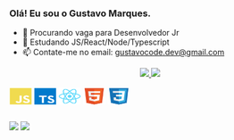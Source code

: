 ### Olá! Eu sou o Gustavo Marques.

- 👀 Procurando vaga para Desenvolvedor Jr
- 🌱 Estudando JS/React/Node/Typescript
- 📫 Contate-me no email: gustavocode.dev@gmail.com

<div align="center">
  <a href="https://github.com/gustavomarques1">
  <img height="180em" src="https://github-readme-stats.vercel.app/api?username=gustavomarques1&show_icons=true&theme=aura_dark"/>
  <img height="180em" src="https://github-readme-stats.vercel.app/api/top-langs/?username=gustavomarques1&layout=compact&theme=aura_dark"/>
    </a>
</div>





<div style="display: inline_block"><br>
  <img align="center" alt="Gustavo-Js" height="30" width="40" src="https://raw.githubusercontent.com/devicons/devicon/master/icons/javascript/javascript-plain.svg">
  <img align="center" alt="Gustavo-Ts" height="30" width="40" src="https://raw.githubusercontent.com/devicons/devicon/master/icons/typescript/typescript-plain.svg">
  <img align="center" alt="Gustavo-React" height="30" width="40" src="https://raw.githubusercontent.com/devicons/devicon/master/icons/react/react-original.svg">
  <img align="center" alt="Gustavo-HTML" height="30" width="40" src="https://raw.githubusercontent.com/devicons/devicon/master/icons/html5/html5-original.svg">
  <img align="center" alt="Gustavo-CSS" height="30" width="40" src="https://raw.githubusercontent.com/devicons/devicon/master/icons/css3/css3-original.svg">
</div>
  
  ##
 
<div> 
  <a href = "mailto:gustavocode.dev@gmail.com"><img src="https://img.shields.io/badge/-Gmail-%23333?style=for-the-badge&logo=gmail&logoColor=white" target="_blank"></a>
  <a href="https://www.linkedin.com/in/gustavo-marques-71ba4b208/" target="_blank"><img src="https://img.shields.io/badge/-LinkedIn-%230077B5?style=for-the-badge&logo=linkedin&logoColor=white" target="_blank"></a> 
  
</div>


